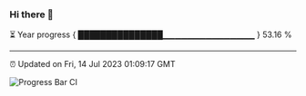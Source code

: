 ### Hi there 👋

⏳ Year progress { ███████████████▁▁▁▁▁▁▁▁▁▁▁▁▁▁▁ } 53.16 %

---

⏰ Updated on Fri, 14 Jul 2023 01:09:17 GMT

![Progress Bar CI](https://github.com/liununu/liununu/workflows/Progress%20Bar%20CI/badge.svg)
